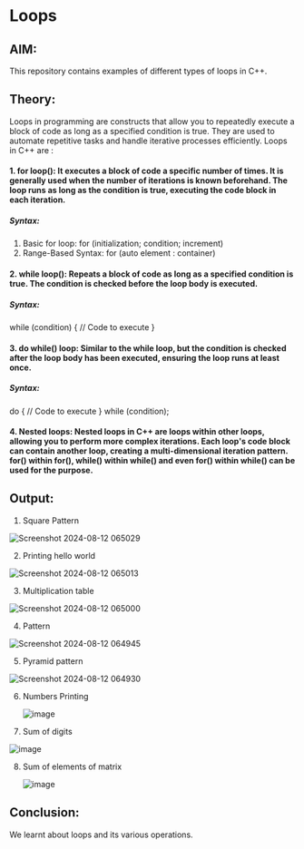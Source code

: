 # Loops
## AIM: 
This repository contains examples of different types of loops in C++. 
## Theory: 
Loops in programming are constructs that allow you to repeatedly execute a block of code as long as a specified condition is true. They are used to automate repetitive tasks and handle iterative processes efficiently. 
Loops in C++ are :
#### 1. for loop(): It executes a block of code a specific number of times. It is generally used when the number of iterations is known beforehand. The loop runs as long as the condition is true, executing the code block in each iteration.
   ##### Syntax:
   1. Basic for loop: for (initialization; condition; increment)
   2. Range-Based Syntax: for (auto element : container)
#### 2. while loop(): Repeats a block of code as long as a specified condition is true. The condition is checked before the loop body is executed.
  ##### Syntax:
  while (condition) { // Code to execute }
#### 3. do while() loop: Similar to the while loop, but the condition is checked after the loop body has been executed, ensuring the loop runs at least once.
 ##### Syntax:
  do {
    // Code to execute
} while (condition);
#### 4. Nested loops: Nested loops in C++ are loops within other loops, allowing you to perform more complex iterations. Each loop's code block can contain another loop, creating a multi-dimensional iteration pattern. for() within for(), while() within while() and even for() within while() can be used for the purpose. 

## Output:
1.  Square Pattern

   
  ![Screenshot 2024-08-12 065029](https://github.com/user-attachments/assets/c62ff213-a70f-4c66-988e-6ebf0dde0d13)

2. Printing hello world

![Screenshot 2024-08-12 065013](https://github.com/user-attachments/assets/3a968c64-099e-4e02-9ea1-3c8568b694f7)

3. Multiplication table

   
![Screenshot 2024-08-12 065000](https://github.com/user-attachments/assets/e1cac28a-5fc2-42ee-a365-6654c5647bf8)

4. Pattern 


![Screenshot 2024-08-12 064945](https://github.com/user-attachments/assets/a3065572-27df-4f5f-aac1-c4c1d8c0a55a)

5. Pyramid pattern 


![Screenshot 2024-08-12 064930](https://github.com/user-attachments/assets/a1fa2482-d83e-4c21-ab57-93ffd36a9bc8)

6. Numbers Printing

   ![image](https://github.com/user-attachments/assets/273f8386-c4a9-4930-8f7a-d4a2528c6b6c)

7. Sum of digits 

![image](https://github.com/user-attachments/assets/41516f68-0b40-4c16-9f43-c4e0b9bae6f6)

8. Sum of elements of matrix

   ![image](https://github.com/user-attachments/assets/6ff1a272-8385-4dc1-a65e-9bd4ea087dae)



## Conclusion: 
  We learnt about loops and its various operations.

 

   

